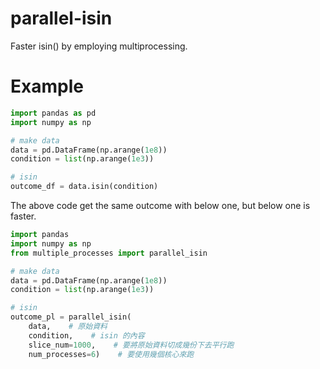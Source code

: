 # parallel-isin
Faster isin() by employing multiprocessing.

# Example
```python
import pandas as pd
import numpy as np

# make data
data = pd.DataFrame(np.arange(1e8))
condition = list(np.arange(1e3))

# isin
outcome_df = data.isin(condition)
```
The above code get the same outcome with below one, but below one is faster.
```python
import pandas
import numpy as np
from multiple_processes import parallel_isin

# make data
data = pd.DataFrame(np.arange(1e8))
condition = list(np.arange(1e3))

# isin
outcome_pl = parallel_isin(
    data,    # 原始資料
    condition,    # isin 的內容
    slice_num=1000,    # 要將原始資料切成幾份下去平行跑
    num_processes=6)    # 要使用幾個核心來跑
```
